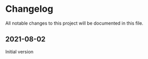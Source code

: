 # Changelog

All notable changes to this project will be documented in this file.

## 2021-08-02

Initial version
